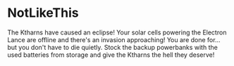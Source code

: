 # NotLikeThis


The Ktharns have caused an eclipse! Your solar cells powering the Electron Lance are offline and there's an invasion approaching! You are done for... but you don't have to die quietly. Stock the backup powerbanks with the used batteries from storage and give the Ktharns the hell they deserve!